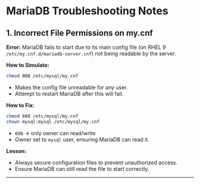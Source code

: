 # MariaDB Troubleshooting Notes

## 1. Incorrect File Permissions on my.cnf

**Error:**
MariaDB fails to start due to its main config file (on RHEL 9 `/etc/my.cnf.d/mariadb-server.cnf`) not being readable by the server.

**How to Simulate:**

```bash
chmod 000 /etc/mysql/my.cnf
```

- Makes the config file unreadable for any user.
- Attempt to restart MariaDB after this will fail.

**How to Fix:**

```bash
chmod 600 /etc/mysql/my.cnf
chown mysql:mysql /etc/mysql/my.cnf
```

- `600` → only owner can read/write
- Owner set to `mysql` user, ensuring MariaDB can read it.

**Lesson:**

- Always secure configuration files to prevent unauthorized access.
- Ensure MariaDB can still read the file to start correctly.

---
